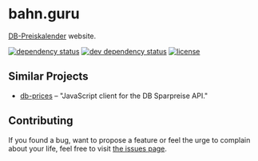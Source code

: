 # bahn.guru

[DB-Preiskalender](https://bahn.guru) website.

[![dependency status](https://img.shields.io/david/juliuste/bahn.guru.svg)](https://david-dm.org/juliuste/bahn.guru)
[![dev dependency status](https://img.shields.io/david/dev/juliuste/bahn.guru.svg)](https://david-dm.org/juliuste/bahn.guru#info=devDependencies)
[![license](https://img.shields.io/github/license/juliuste/bahn.guru.svg?style=flat)](LICENSE)

## Similar Projects

- [db-prices](https://github.com/juliuste/db-prices/) – "JavaScript client for the DB Sparpreise API."

## Contributing

If you found a bug, want to propose a feature or feel the urge to complain about your life, feel free to visit [the issues page](https://github.com/juliuste/bahn.guru/issues).